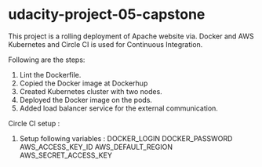 # udacity-project-05-capstone
This project is a rolling deployment of Apache website via. Docker and AWS Kubernetes and Circle CI is used for Continuous Integration.

Following are the steps:
1. Lint the Dockerfile.
2. Copied the Docker image at Dockerhup
3. Created Kubernetes cluster with two nodes.
4. Deployed the Docker image on the pods.
5. Added load balancer service for the external communication.

Circle CI setup :
1. Setup following variables :
   DOCKER_LOGIN
   DOCKER_PASSWORD
   AWS_ACCESS_KEY_ID
   AWS_DEFAULT_REGION
   AWS_SECRET_ACCESS_KEY

